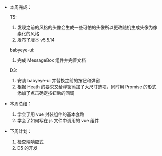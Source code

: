 - 本周完成：

  T5:

  1. 发现之前的风格的头像会生成一些可怕的头像所以更改随机生成头像为像素化的风格
  2. 发布了版本 v5.5.14

  babyeye-ui:

  1. 完成 MessageBox 组件并完善文档

  D3:

  1. 安装 babyeye-ui 并替换之前的按钮和弹窗
  2. 根据 Heath 的要求又给弹窗添加了大尺寸选项，同时用 Promise 的形式添加了点击确定按钮后的回调

- 本周总结：

  1. 学会了用 vue 封装组件的基本套路
  2. 学会了如何写在 js 文件中调用的 vue 组件

- 下周计划：

  1. 检查端响应式
  2. D5 的开发